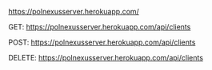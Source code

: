 https://polnexusserver.herokuapp.com/

GET: https://polnexusserver.herokuapp.com/api/clients

POST: https://polnexusserver.herokuapp.com/api/clients

DELETE: https://polnexusserver.herokuapp.com/api/clients
